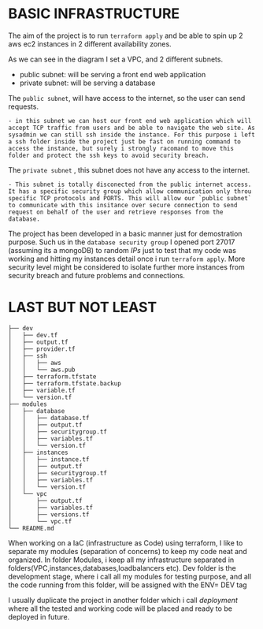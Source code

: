 # BASIC INFRASTRUCTURE

The aim of the project is to run `terraform apply` and be able to spin up 2 aws ec2 instances in 2 different availability zones.

As we can see in the diagram I set a VPC, and 2 different subnets.

- public subnet: will be serving a front end web application
- private subnet: will be serving a database

The `public subnet`, will have access to the internet, so the user can send requests.

    - in this subnet we can host our front end web application which will accept TCP traffic from users and be able to navigate the web site. As sysadmin we can still ssh inside the instance. For this purpose i left a ssh folder inside the project just be fast on running command to access the instance, but surely i strongly racomand to move this folder and protect the ssh keys to avoid security breach.


The `private subnet` , this subnet does not have any access to the internet.
    
    - This subnet is totally disconected from the public internet access. It has a specific security group which allow communication only throu specific TCP protocols and PORTS. This will allow our `public subnet` to communicate with this insitance over secure connection to send request on behalf of the user and retrieve responses from the database.

The project has been developed in a basic manner just for demostration purpose.
Such us in the `database security group` I opened port 27017 (assuming its a mongoDB) to random *IPs* just to test that my code was working and hitting my instances detail once i run `terraform apply`.
More security level might be considered to isolate further more instances from security breach and future problems and connections.

# LAST BUT NOT LEAST



```├── Basic Iac.png
├── dev
│   ├── dev.tf
│   ├── output.tf
│   ├── provider.tf
│   ├── ssh
│   │   ├── aws
│   │   └── aws.pub
│   ├── terraform.tfstate
│   ├── terraform.tfstate.backup
│   ├── variable.tf
│   └── version.tf
├── modules
│   ├── database
│   │   ├── database.tf
│   │   ├── output.tf
│   │   ├── securitygroup.tf
│   │   ├── variables.tf
│   │   └── version.tf
│   ├── instances
│   │   ├── instance.tf
│   │   ├── output.tf
│   │   ├── securitygroup.tf
│   │   ├── variables.tf
│   │   └── version.tf
│   └── vpc
│       ├── output.tf
│       ├── variables.tf
│       ├── versions.tf
│       └── vpc.tf
└── README.md
```

When working on a IaC (infrastructure as Code) using terraform, I like to separate my modules (separation of concerns) to keep my code neat and organized.
In folder Modules, i keep all my infrastructure separated in folders(VPC,instances,databases,loadbalancers etc).
Dev folder is the development stage, where i call all my modules for testing purpose, and all the code running from this folder, will be assigned with the ENV= DEV tag

I usually duplicate the project in another folder which i call *deployment* where all the tested and working code will be placed and ready to be deployed in future.





